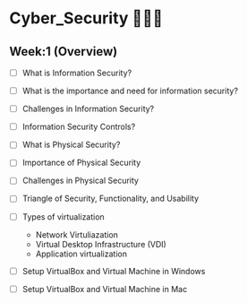 # Cyber_Security 👨🏻‍💻
## Week:1 (Overview)
- [ ] What is Information Security?
- [ ] What is the importance and need for information security?
- [ ] Challenges in Information Security?
- [ ] Information Security Controls?

- [ ] What is Physical Security?
- [ ] Importance of Physical Security
- [ ] Challenges in Physical Security

- [ ] Triangle of Security, Functionality, and Usability
- [ ] Types of virtualization
  - Network Virtuliazation
  - Virtual Desktop Infrastructure (VDI)
  - Application virtualization
- [ ] Setup VirtualBox and Virtual Machine in Windows
- [ ] Setup VirtualBox and Virtual Machine in Mac
